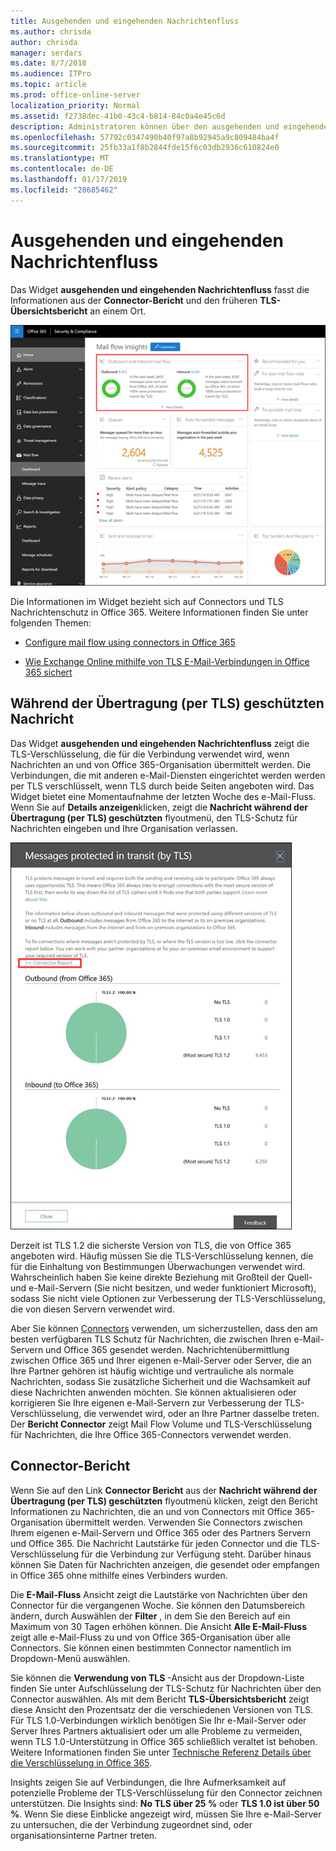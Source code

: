 ```yaml
---
title: Ausgehenden und eingehenden Nachrichtenfluss
ms.author: chrisda
author: chrisda
manager: serdars
ms.date: 8/7/2018
ms.audience: ITPro
ms.topic: article
ms.prod: office-online-server
localization_priority: Normal
ms.assetid: f2738dec-41b0-43c4-b814-84c0a4e45c6d
description: Administratoren können über den ausgehenden und eingehenden e-Mail-Fluss Widget im Dashboard Mail Flow in die Sicherheit in Office 365 Compliance Center & informieren.
ms.openlocfilehash: 57792c0347490b40f97a8b92945a9c809484ba4f
ms.sourcegitcommit: 25fb33a1f8b2844fde15f6c03db2936c610824e0
ms.translationtype: MT
ms.contentlocale: de-DE
ms.lasthandoff: 01/17/2019
ms.locfileid: "28685462"
---
```

# <a name="outbound-and-inbound-mail-flow"></a>Ausgehenden und eingehenden Nachrichtenfluss

Das Widget **ausgehenden und eingehenden Nachrichtenfluss** fasst die Informationen aus der **Connector-Bericht** und den früheren **TLS-Übersichtsbericht** an einem Ort.

![Der ausgehenden und eingehenden e-Mail-Fluss Bericht im Dashboard Mail Flow in der Office 365-Sicherheit & Compliance Center](media/2c591d1c-bad6-4b72-890e-f8fdfd4f447a.png)

Die Informationen im Widget bezieht sich auf Connectors und TLS Nachrichtenschutz in Office 365. Weitere Informationen finden Sie unter folgenden Themen:

- [Configure mail flow using connectors in Office 365](https://technet.microsoft.com/library/ms.exch.eac.connectorselection.aspx)

- [Wie Exchange Online mithilfe von TLS E-Mail-Verbindungen in Office 365 sichert](https://support.office.com/article/4CDE0CDA-3430-4DC0-B489-F2C0736C929F)

## <a name="message-protected-in-transit-by-tls"></a>Während der Übertragung (per TLS) geschützten Nachricht

Das Widget **ausgehenden und eingehenden Nachrichtenfluss** zeigt die TLS-Verschlüsselung, die für die Verbindung verwendet wird, wenn Nachrichten an und von Office 365-Organisation übermittelt werden. Die Verbindungen, die mit anderen e-Mail-Diensten eingerichtet werden werden per TLS verschlüsselt, wenn TLS durch beide Seiten angeboten wird. Das Widget bietet eine Momentaufnahme der letzten Woche des e-Mail-Fluss. Wenn Sie auf **Details anzeigen**klicken, zeigt die **Nachricht während der Übertragung (per TLS) geschützten** flyoutmenü, den TLS-Schutz für Nachrichten eingeben und Ihre Organisation verlassen.

![Die in während der Übertragung (per TLS) flyoutmenü in die Sicherheit in Office 365 Compliance Center & geschützten Nachrichten](media/825aa74c-413d-4141-8e3c-dfe68ae78eed.png)

Derzeit ist TLS 1.2 die sicherste Version von TLS, die von Office 365 angeboten wird. Häufig müssen Sie die TLS-Verschlüsselung kennen, die für die Einhaltung von Bestimmungen Überwachungen verwendet wird. Wahrscheinlich haben Sie keine direkte Beziehung mit Großteil der Quell- und e-Mail-Servern (Sie nicht besitzen, und weder funktioniert Microsoft), sodass Sie nicht viele Optionen zur Verbesserung der TLS-Verschlüsselung, die von diesen Servern verwendet wird.

Aber Sie können [Connectors](https://technet.microsoft.com/library/ms.exch.eac.connectorselection.aspx) verwenden, um sicherzustellen, dass den am besten verfügbaren TLS Schutz für Nachrichten, die zwischen Ihren e-Mail-Servern und Office 365 gesendet werden. Nachrichtenübermittlung zwischen Office 365 und Ihrer eigenen e-Mail-Server oder Server, die an Ihre Partner gehören ist häufig wichtige und vertrauliche als normale Nachrichten, sodass Sie zusätzliche Sicherheit und die Wachsamkeit auf diese Nachrichten anwenden möchten. Sie können aktualisieren oder korrigieren Sie Ihre eigenen e-Mail-Servern zur Verbesserung der TLS-Verschlüsselung, die verwendet wird, oder an Ihre Partner dasselbe treten. Der **Bericht Connector** zeigt Mail Flow Volume und TLS-Verschlüsselung für Nachrichten, die Ihre Office 365-Connectors verwendet werden.

## <a name="connector-report"></a>Connector-Bericht

Wenn Sie auf den Link **Connector Bericht** aus der **Nachricht während der Übertragung (per TLS) geschützten** flyoutmenü klicken, zeigt den Bericht Informationen zu Nachrichten, die an und von Connectors mit Office 365-Organisation übermittelt werden. Verwenden Sie Connectors zwischen Ihrem eigenen e-Mail-Servern und Office 365 oder des Partners Servern und Office 365. Die Nachricht Lautstärke für jeden Connector und die TLS-Verschlüsselung für die Verbindung zur Verfügung steht. Darüber hinaus können Sie Daten für Nachrichten anzeigen, die gesendet oder empfangen in Office 365 ohne mithilfe eines Verbinders wurden.

Die **E-Mail-Fluss** Ansicht zeigt die Lautstärke von Nachrichten über den Connector für die vergangenen Woche. Sie können den Datumsbereich ändern, durch Auswählen der **Filter** , in dem Sie den Bereich auf ein Maximum von 30 Tagen erhöhen können. Die Ansicht **Alle E-Mail-Fluss** zeigt alle e-Mail-Fluss zu und von Office 365-Organisation über alle Connectors. Sie können einen bestimmten Connector namentlich im Dropdown-Menü auswählen.

Sie können die **Verwendung von TLS** -Ansicht aus der Dropdown-Liste finden Sie unter Aufschlüsselung der TLS-Schutz für Nachrichten über den Connector auswählen. Als mit dem Bericht **TLS-Übersichtsbericht** zeigt diese Ansicht den Prozentsatz der die verschiedenen Versionen von TLS. Für TLS 1.0-Verbindungen wirklich benötigen Sie Ihr e-Mail-Server oder Server Ihres Partners aktualisiert oder um alle Probleme zu vermeiden, wenn TLS 1.0-Unterstützung in Office 365 schließlich veraltet ist behoben. Weitere Informationen finden Sie unter [Technische Referenz Details über die Verschlüsselung in Office 365](https://support.office.com/article/862cbe93-4268-4ef9-ba79-277545ecf221).

Insights zeigen Sie auf Verbindungen, die Ihre Aufmerksamkeit auf potenzielle Probleme der TLS-Verschlüsselung für den Connector zeichnen unterstützen. Die Insights sind: **No TLS über 25 %** oder **TLS 1.0 ist über 50 %**. Wenn Sie diese Einblicke angezeigt wird, müssen Sie Ihre e-Mail-Server zu untersuchen, die der Verbindung zugeordnet sind, oder organisationsinterne Partner treten.
